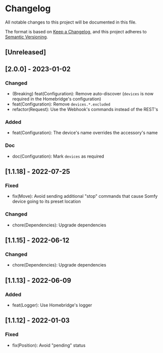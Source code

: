 # Changelog

All notable changes to this project will be documented in this file.

The format is based on [Keep a Changelog](https://keepachangelog.com/en/1.0.0/),
and this project adheres to [Semantic Versioning](https://semver.org/spec/v2.0.0.html).

## [Unreleased]

## [2.0.0] - 2023-01-02

### Changed

- (Breaking) feat(Configuration): Remove auto-discover (`devices` is now required in the Homebridge's configuration)
- feat(Configuration): Remove `devices.*.excluded`
- refactor(Request): Use the Webhook's commands instead of the REST's

### Added

- feat(Configuration): The device's name overrides the accessory's name

### Doc

- doc(Configuration): Mark `devices` as required

## [1.1.18] - 2022-07-25

### Fixed

- fix(Move): Avoid sending additional "stop" commands that cause Somfy device going to its preset location

### Changed

- chore(Dependencies): Upgrade dependencies

## [1.1.15] - 2022-06-12

### Changed

- chore(Dependencies): Upgrade dependencies

## [1.1.13] - 2022-06-09

### Added

- feat(Logger): Use Homebridge's logger

## [1.1.12] - 2022-01-03

### Fixed

- fix(Position): Avoid "pending" status
